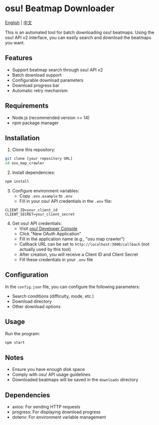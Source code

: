 # osu! Beatmap Downloader

[English](README.md) | [中文](README.zh.md)

This is an automated tool for batch downloading osu! beatmaps. Using the osu! API v2 interface, you can easily search and download the beatmaps you want.

## Features

- Support beatmap search through osu! API v2
- Batch download support
- Configurable download parameters
- Download progress bar
- Automatic retry mechanism

## Requirements

- Node.js (recommended version >= 14)
- npm package manager

## Installation

1. Clone this repository:
```bash
git clone [your repository URL]
cd osu_map_crawler
```

2. Install dependencies:
```bash
npm install
```

3. Configure environment variables:
   - Copy `.env.example` to `.env`
   - Fill in your osu! API credentials in the `.env` file:
```
CLIENT_ID=your_client_id
CLIENT_SECRET=your_client_secret
```

4. Get osu! API credentials:
   - Visit [osu! Developer Console](https://osu.ppy.sh/home/account/edit#oauth)
   - Click "New OAuth Application"
   - Fill in the application name (e.g., "osu map crawler")
   - Callback URL can be set to `http://localhost:3000/callback` (not actually used by this tool)
   - After creation, you will receive a Client ID and Client Secret
   - Fill these credentials in your `.env` file

## Configuration

In the `config.json` file, you can configure the following parameters:
- Search conditions (difficulty, mode, etc.)
- Download directory
- Other download options

## Usage

Run the program:
```bash
npm start
```

## Notes

- Ensure you have enough disk space
- Comply with osu! API usage guidelines
- Downloaded beatmaps will be saved in the `downloads` directory

## Dependencies

- axios: For sending HTTP requests
- progress: For displaying download progress
- dotenv: For environment variable management

